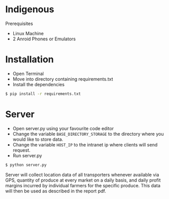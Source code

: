 # Indigenous
Prerequisites 
- Linux Machine
- 2 Anroid Phones or Emulators

# Installation
- Open Terminal
- Move into directory containing requirements.txt 
- Install the dependencies 
```sh
$ pip install -r requirements.txt
```
# Server
  - Open server.py using your favourite code editor
  - Change the variable `BASE_DIRECTORY_STORAGE` to the directory where you would like to store data.
  - Change the variable `HOST_IP` to the intranet ip where clients will send request.
  - Run server.py
  ```sh
  $ python server.py
  ```

Server will collect location data of all transporters whenever available via GPS, quantity of produce at every market on a daily basis, and daily profit margins incurred by individual farmers for the specific produce.
This data will then be used as described in the report pdf.

